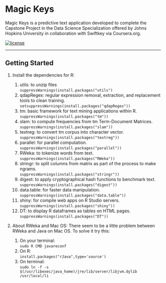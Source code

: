 # Magic Keys #

Magic Keys is a predictive text application developed to complete the Capstone Project in the Data Science Specialization offered by Johns Hopkins University in collaboration with Swiftkey via Coursera.org.

[![license](https://img.shields.io/github/license/mashape/apistatus.svg?maxAge=2592000)](https://github.com/AntonioSerrano/Magic-Keys-a-predictive-text-application/blob/master/LICENSE.txt)

----
    
## Getting Started ##

1. Install the dependencies for R:
    1. utils: to unzip files  
    `suppressWarnings(install.packages("utils")`
    2. qdapRegex: regular expression removal, extraction, and replacement tools to clean training.  
    `setsuppressWarnings(install.packages("qdapRegex"))`
    3. tm: basic framework for text mining applications within R.  
    `suppressWarnings(install.packages("tm"))`
    4. slam: to compute frequencies from tm Term-Document Matrices.  
    `suppressWarnings(install.packages("slam"))`
    5. textreg: to convert tm corpus into character vector.  
    `suppressWarnings(install.packages("textreg"))`
    6. parallel: for parallel computation.  
    `suppressWarnings(install.packages("parallel"))`
    7. RWeka: to tokenize words from text.  
    `suppressWarnings(install.packages("RWeka"))`
    8. stringr: to split columns from matrix as part of the process to make ngrams.  
    `suppressWarnings(install.packages("stringr"))`
    9. digest: to apply cryptographical hash functions to benchmark text.  
    `suppressWarnings(install.packages("digest"))`
    10. data.table: for faster data manipulation.  
    `suppressWarnings(install.packages("data.table"))`
    11. shiny: for compile web apps on R Studio servers.  
    `suppressWarnings(install.packages("shiny"))`
    12. DT: to display R dataframes as tables on HTML pages.  
    `suppressWarnings(install.packages("DT"))`

2. About RWeka and Mac OS:
There seem to be a little problem between RWeka and Java on Mac OS. To solve it try this:
    1. On your terminal:  
    `sudo R CMD javareconf`
    2. On R:  
    `install.packages("rJava",type='source')`
    3. On terminal:  
    `sudo ln -f -s $(/usr/libexec/java_home)/jre/lib/server/libjvm.dylib /usr/local/li`
    
